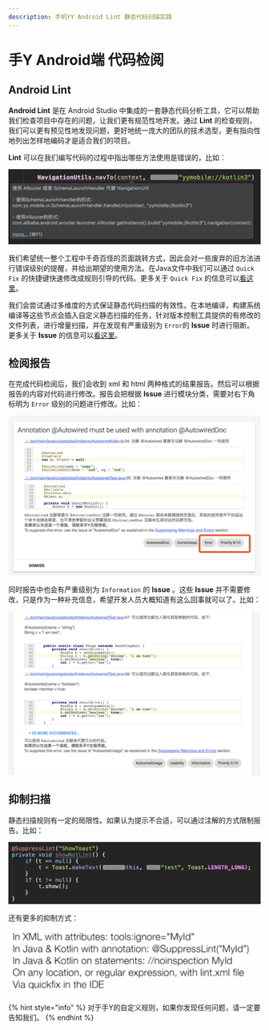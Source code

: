 ```yaml
---
description: 手机YY Android Lint 静态代码扫描实践
---
```


# 手Y Android端 代码检阅

## Android Lint

**Android Lint** 是在 Android Studio 中集成的一套静态代码分析工具，它可以帮助我们检查项目中存在的问题，让我们更有规范性地开发。通过 **Lint** 的检查规则，我们可以更有预见性地发现问题，更好地统一庞大的团队的技术选型，更有指向性地列出怎样地编码才是适合我们的项目。

**Lint** 可以在我们编写代码的过程中指出哪些方法使用是错误的，比如：

![&#x624B;Y&#x5BF9; NavigationUtils &#x4F7F;&#x7528;&#x4F5C;&#x51FA;&#x9650;&#x5236;](.gitbook/assets/navigationutil.jpg)

我们希望统一整个工程中千奇百怪的页面跳转方式，因此会对一些废弃的旧方法进行错误级别的提醒，并给出期望的使用方法。在Java文件中我们可以通过 `Quick Fix` 的快捷键快速修改成规则引导的代码。更多关于 `Quick Fix` 的信息可以[看这里](customrule/lintfix.md)。

我们会尝试通过多维度的方式保证静态代码扫描的有效性。在本地编译，构建系统编译等这些节点会插入自定义静态扫描的任务，针对版本控制工具提供的有修改的文件列表，进行增量扫描，并在发现有严重级别为 `Error`的 **Issue** 时进行阻断。更多关于 **Issue** 的信息可以[看这里](issue/)。

## 检阅报告

在完成代码检阅后，我们会收到 xml 和 html 两种格式的结果报告。然后可以根据报告的内容对代码进行修改。报告会把根据 **Issue** 进行模块分类，需要对右下角标明为 `Error` 级别的问题进行修改。比如：

![&#x7EA7;&#x522B;&#x4E3A; Error &#x7684;&#x62A5;&#x544A;](.gitbook/assets/htmlerrorreport.jpg)

同时报告中也会有严重级别为 `Information` 的 **Issue** 。这些 **Issue** 并不需要修改，只是作为一种补充信息，希望开发人员大概知道有这么回事就可以了。比如：

![&#x7EA7;&#x522B;&#x4E3A; Information &#x7684;&#x62A5;&#x544A;](.gitbook/assets/reportinfoissue.jpg)

## 抑制扫描

静态扫描规则有一定的局限性。如果认为提示不合适，可以通过注解的方式限制报告。比如：

![&#x6291;&#x5236;ID&#x4E3A;&quot;showToast&quot;&#x7684;Issue](.gitbook/assets/suppress.jpg)

还有更多的抑制方式：

![ability to suppress issues](.gitbook/assets/1528376539374.jpg)

{% hint style="info" %}
对于手Y的自定义规则，如果你发现任何问题，请一定要告知我们。
{% endhint %}



